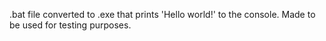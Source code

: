 .bat file converted to .exe that prints 'Hello world!' to the console. Made to be used for testing purposes.
